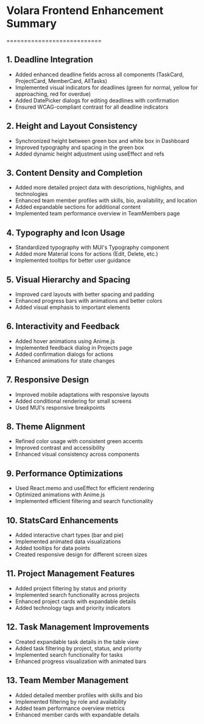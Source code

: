 # Volara Frontend Enhancement Summary
===========================

## 1. Deadline Integration
- Added enhanced deadline fields across all components (TaskCard, ProjectCard, MemberCard, AllTasks)
- Implemented visual indicators for deadlines (green for normal, yellow for approaching, red for overdue)
- Added DatePicker dialogs for editing deadlines with confirmation
- Ensured WCAG-compliant contrast for all deadline indicators

## 2. Height and Layout Consistency
- Synchronized height between green box and white box in Dashboard
- Improved typography and spacing in the green box
- Added dynamic height adjustment using useEffect and refs

## 3. Content Density and Completion
- Added more detailed project data with descriptions, highlights, and technologies
- Enhanced team member profiles with skills, bio, availability, and location
- Added expandable sections for additional content
- Implemented team performance overview in TeamMembers page

## 4. Typography and Icon Usage
- Standardized typography with MUI's Typography component
- Added more Material Icons for actions (Edit, Delete, etc.)
- Implemented tooltips for better user guidance

## 5. Visual Hierarchy and Spacing
- Improved card layouts with better spacing and padding
- Enhanced progress bars with animations and better colors
- Added visual emphasis to important elements

## 6. Interactivity and Feedback
- Added hover animations using Anime.js
- Implemented feedback dialog in Projects page
- Added confirmation dialogs for actions
- Enhanced animations for state changes

## 7. Responsive Design
- Improved mobile adaptations with responsive layouts
- Added conditional rendering for small screens
- Used MUI's responsive breakpoints

## 8. Theme Alignment
- Refined color usage with consistent green accents
- Improved contrast and accessibility
- Enhanced visual consistency across components

## 9. Performance Optimizations
- Used React.memo and useEffect for efficient rendering
- Optimized animations with Anime.js
- Implemented efficient filtering and search functionality

## 10. StatsCard Enhancements
- Added interactive chart types (bar and pie)
- Implemented animated data visualizations
- Added tooltips for data points
- Created responsive design for different screen sizes

## 11. Project Management Features
- Added project filtering by status and priority
- Implemented search functionality across projects
- Enhanced project cards with expandable details
- Added technology tags and priority indicators

## 12. Task Management Improvements
- Created expandable task details in the table view
- Added task filtering by project, status, and priority
- Implemented search functionality for tasks
- Enhanced progress visualization with animated bars

## 13. Team Member Management
- Added detailed member profiles with skills and bio
- Implemented filtering by role and availability
- Added team performance overview metrics
- Enhanced member cards with expandable details